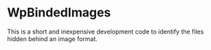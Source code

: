# WpBindedImages
This is a short and inexpensive development code to identify the files hidden behind an image format.
